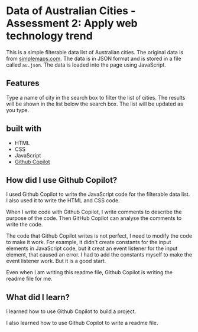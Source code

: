 <!-- create a readme file -->

# Data of Australian Cities - Assessment 2: Apply web technology trend

This is a simple filterable data list of Australian cities. The original data is from [simplemaps.com](https://simplemaps.com/data/au-cities). The data is in JSON format and is stored in a file called `au.json`. The data is loaded into the page using JavaScript.

## Features

Type a name of city in the search box to filter the list of cities. The results will be shown in the list below the search box. The list will be updated as you type.

## built with

- HTML
- CSS
- JavaScript
- [Github Copilot](https://copilot.github.com/)

## How did I use Github Copilot?

I used Github Copilot to write the JavaScript code for the filterable data list. I also used it to write the HTML and CSS code.

When I write code with Github Copilot, I write comments to describe the purpose of the code. Then GitHub Copilot can analyse the comments to write the code.

The code that Github Copilot writes is not perfect, I need to modify the code to make it work. For example, it didn't create constants for the input elements in JavaScript code, but it creat an event listener for the input element, that caused an error. I had to add the constants myself to make the event listener work. But it is a good start.

Even when I am writing this readme file, Github Copilot is writing the readme file for me.

## What did I learn?

I learned how to use Github Copilot to build a project.

I also learned how to use Github Copilot to write a readme file.
